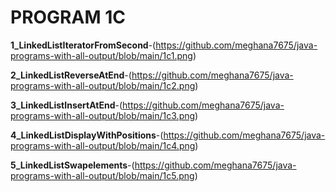 # PROGRAM 1C

**1_LinkedListIteratorFromSecond**-(https://github.com/meghana7675/java-programs-with-all-output/blob/main/1c1.png)

**2_LinkedListReverseAtEnd**-(https://github.com/meghana7675/java-programs-with-all-output/blob/main/1c2.png)

**3_LinkedListInsertAtEnd**-(https://github.com/meghana7675/java-programs-with-all-output/blob/main/1c3.png)

**4_LinkedListDisplayWithPositions**-(https://github.com/meghana7675/java-programs-with-all-output/blob/main/1c4.png)

**5_LinkedListSwapelements**-(https://github.com/meghana7675/java-programs-with-all-output/blob/main/1c5.png)


